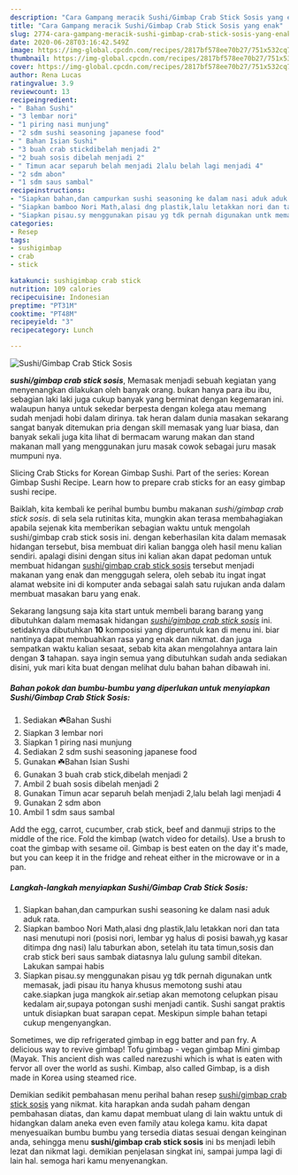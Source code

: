 ```yaml
---
description: "Cara Gampang meracik Sushi/Gimbap Crab Stick Sosis yang enak"
title: "Cara Gampang meracik Sushi/Gimbap Crab Stick Sosis yang enak"
slug: 2774-cara-gampang-meracik-sushi-gimbap-crab-stick-sosis-yang-enak
date: 2020-06-28T03:16:42.549Z
image: https://img-global.cpcdn.com/recipes/2817bf578ee70b27/751x532cq70/sushigimbap-crab-stick-sosis-foto-resep-utama.jpg
thumbnail: https://img-global.cpcdn.com/recipes/2817bf578ee70b27/751x532cq70/sushigimbap-crab-stick-sosis-foto-resep-utama.jpg
cover: https://img-global.cpcdn.com/recipes/2817bf578ee70b27/751x532cq70/sushigimbap-crab-stick-sosis-foto-resep-utama.jpg
author: Rena Lucas
ratingvalue: 3.9
reviewcount: 13
recipeingredient:
- " Bahan Sushi"
- "3 lembar nori"
- "1 piring nasi munjung"
- "2 sdm sushi seasoning japanese food"
- " Bahan Isian Sushi"
- "3 buah crab stickdibelah menjadi 2"
- "2 buah sosis dibelah menjadi 2"
- " Timun acar separuh belah menjadi 2lalu belah lagi menjadi 4"
- "2 sdm abon"
- "1 sdm saus sambal"
recipeinstructions:
- "Siapkan bahan,dan campurkan sushi seasoning ke dalam nasi aduk aduk rata."
- "Siapkan bamboo Nori Math,alasi dng plastik,lalu letakkan nori dan tata nasi menutupi nori (posisi nori, lembar yg halus di posisi bawah,yg kasar ditimpa dng nasi) lalu taburkan abon, setelah itu tata timun,sosis dan crab stick beri saus sambak diatasnya lalu gulung sambil ditekan. Lakukan sampai habis"
- "Siapkan pisau.sy menggunakan pisau yg tdk pernah digunakan untk memasak, jadi pisau itu hanya khusus memotong sushi atau cake.siapkan juga mangkok air.setiap akan memotong celupkan pisau kedalam air,supaya potongan sushi menjadi cantik. Sushi sangat praktis untuk disiapkan buat sarapan cepat. Meskipun simple bahan tetapi cukup mengenyangkan."
categories:
- Resep
tags:
- sushigimbap
- crab
- stick

katakunci: sushigimbap crab stick 
nutrition: 109 calories
recipecuisine: Indonesian
preptime: "PT31M"
cooktime: "PT48M"
recipeyield: "3"
recipecategory: Lunch

---
```



![Sushi/Gimbap Crab Stick Sosis](https://img-global.cpcdn.com/recipes/2817bf578ee70b27/751x532cq70/sushigimbap-crab-stick-sosis-foto-resep-utama.jpg)

<b><i>sushi/gimbap crab stick sosis</i></b>, Memasak menjadi sebuah kegiatan yang menyenangkan dilakukan oleh banyak orang. bukan hanya para ibu ibu, sebagian laki laki juga cukup banyak yang berminat dengan kegemaran ini. walaupun hanya untuk sekedar berpesta dengan kolega atau memang sudah menjadi hobi dalam dirinya. tak heran dalam dunia masakan sekarang sangat banyak ditemukan pria dengan skill memasak yang luar biasa, dan banyak sekali juga kita lihat di bermacam warung makan dan stand makanan mall yang menggunakan juru masak cowok sebagai juru masak mumpuni nya.

Slicing Crab Sticks for Korean Gimbap Sushi. Part of the series: Korean Gimbap Sushi Recipe. Learn how to prepare crab sticks for an easy gimbap sushi recipe.

Baiklah, kita kembali ke perihal bumbu bumbu makanan <i>sushi/gimbap crab stick sosis</i>. di sela sela rutinitas kita, mungkin akan terasa membahagiakan apabila sejenak kita memberikan sebagian waktu untuk mengolah sushi/gimbap crab stick sosis ini. dengan keberhasilan kita dalam memasak hidangan tersebut, bisa membuat diri kalian bangga oleh hasil menu kalian sendiri. apalagi disini dengan situs ini kalian akan dapat pedoman untuk membuat hidangan <u>sushi/gimbap crab stick sosis</u> tersebut menjadi makanan yang enak dan menggugah selera, oleh sebab itu ingat ingat alamat website ini di komputer anda sebagai salah satu rujukan anda dalam membuat masakan baru yang enak.


Sekarang langsung saja kita start untuk membeli barang barang yang dibutuhkan dalam memasak hidangan <u><i>sushi/gimbap crab stick sosis</i></u> ini. setidaknya dibutuhkan <b>10</b> komposisi yang diperuntuk kan di menu ini. biar nantinya dapat membuahkan rasa yang enak dan nikmat. dan juga sempatkan waktu kalian sesaat, sebab kita akan mengolahnya antara lain dengan <b>3</b> tahapan. saya ingin semua yang dibutuhkan sudah anda sediakan disini, yuk mari kita buat dengan melihat dulu bahan bahan dibawah ini.

<!--inarticleads1-->

##### Bahan pokok dan bumbu-bumbu yang diperlukan untuk menyiapkan Sushi/Gimbap Crab Stick Sosis:

1. Sediakan  ☘️Bahan Sushi
1. Siapkan 3 lembar nori
1. Siapkan 1 piring nasi munjung
1. Sediakan 2 sdm sushi seasoning japanese food
1. Gunakan  ☘️Bahan Isian Sushi
1. Gunakan 3 buah crab stick,dibelah menjadi 2
1. Ambil 2 buah sosis dibelah menjadi 2
1. Gunakan  Timun acar separuh belah menjadi 2,lalu belah lagi menjadi 4
1. Gunakan 2 sdm abon
1. Ambil 1 sdm saus sambal


Add the egg, carrot, cucumber, crab stick, beef and danmuji strips to the middle of the rice. Fold the kimbap (watch video for details). Use a brush to coat the gimbap with sesame oil. Gimbap is best eaten on the day it&#39;s made, but you can keep it in the fridge and reheat either in the microwave or in a pan. 

<!--inarticleads2-->

##### Langkah-langkah menyiapkan Sushi/Gimbap Crab Stick Sosis:

1. Siapkan bahan,dan campurkan sushi seasoning ke dalam nasi aduk aduk rata.
1. Siapkan bamboo Nori Math,alasi dng plastik,lalu letakkan nori dan tata nasi menutupi nori (posisi nori, lembar yg halus di posisi bawah,yg kasar ditimpa dng nasi) lalu taburkan abon, setelah itu tata timun,sosis dan crab stick beri saus sambak diatasnya lalu gulung sambil ditekan. Lakukan sampai habis
1. Siapkan pisau.sy menggunakan pisau yg tdk pernah digunakan untk memasak, jadi pisau itu hanya khusus memotong sushi atau cake.siapkan juga mangkok air.setiap akan memotong celupkan pisau kedalam air,supaya potongan sushi menjadi cantik. Sushi sangat praktis untuk disiapkan buat sarapan cepat. Meskipun simple bahan tetapi cukup mengenyangkan.


Sometimes, we dip refrigerated gimbap in egg batter and pan fry. A delicious way to revive gimbap! Tofu gimbap - vegan gimbap Mini gimbap (Mayak. This ancient dish was called narezushi which is what is eaten with fervor all over the world as sushi. Kimbap, also called Gimbap, is a dish made in Korea using steamed rice. 

Demikian sedikit pembahasan menu perihal bahan resep <u>sushi/gimbap crab stick sosis</u> yang nikmat. kita harapkan anda sudah paham dengan pembahasan diatas, dan kamu dapat membuat ulang di lain waktu untuk di hidangkan dalam aneka even even family atau kolega kamu. kita dapat menyesuaikan bumbu bumbu yang tersedia diatas sesuai dengan keinginan anda, sehingga menu <b>sushi/gimbap crab stick sosis</b> ini bs menjadi lebih lezat dan nikmat lagi. demikian penjelasan singkat ini, sampai jumpa lagi di lain hal. semoga hari kamu menyenangkan.
